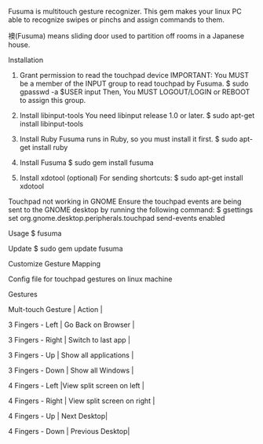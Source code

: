Fusuma is multitouch gesture recognizer. This gem makes your linux PC able to recognize swipes or pinchs and assign commands to them.


襖(Fusuma) means sliding door used to partition off rooms in a Japanese house.

Installation
1. Grant permission to read the touchpad device
IMPORTANT: You MUST be a member of the INPUT group to read touchpad by Fusuma.
$ sudo gpasswd -a $USER input
Then, You MUST LOGOUT/LOGIN or REBOOT to assign this group.

2. Install libinput-tools
You need libinput release 1.0 or later.
$ sudo apt-get install libinput-tools

3. Install Ruby
Fusuma runs in Ruby, so you must install it first.
$ sudo apt-get install ruby

4. Install Fusuma
$ sudo gem install fusuma

5. Install xdotool (optional)
For sending shortcuts:
$ sudo apt-get install xdotool

Touchpad not working in GNOME
Ensure the touchpad events are being sent to the GNOME desktop by running the following command:
$ gsettings set org.gnome.desktop.peripherals.touchpad send-events enabled

Usage
$ fusuma

Update
$ sudo gem update fusuma


Customize Gesture Mapping



Config file for touchpad gestures on linux machine



Gestures



Mult-touch Gesture | Action |


3 Fingers - Left | Go Back on Browser |


3 Fingers - Right | Switch to last app |


3 Fingers - Up | Show all applications |


3 Fingers - Down | Show all Windows |


4 Fingers - Left |View split screen on left |


4 Fingers - Right | View split screen on right |


4 Fingers - Up | Next Desktop|


4 Fingers - Down | Previous Desktop|
